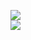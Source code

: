 [![](https://img.shields.io/badge/Made%20With-Github%20Spray-lightgrey.svg?style=for-the-badge&logo=github)](https://github.com/Annihil/github-spray#5266)  
[![](https://i.imgur.com/2DrTn0Z.gif)](https://github.com/Annihil/github-spray)